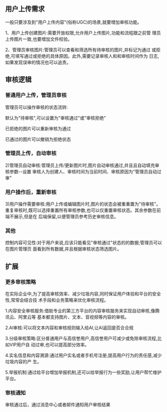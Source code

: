 ## 用户上传需求
一般只要涉及到"用户上传内容"(俗称UGC)的场景,就要增加审核功能。

1、用户上传创建图片:需要开放权限,允许用户上传图片,功能和流程跟之前管
理员上传图片一致,也要增加文件校验。

2、管理员审核图片:管理员可以查看和筛选所有待审核的图片,并标记为通过
或拒绝,可填写通过或拒绝的具体原因。此外,需要记录审核人和和审核时间作为
日志,如果发现误审的情况也可以追责。


## 审核逻辑
### 普通用户上传，管理员审核
管理员可以操作审核的状态流转:

默认为"待审核",可以设置为"审核通过"或"审核拒绝"

已拒绝的图片可以重新审核为通过

已通过的图片可以撤销为拒绝状态

### 管理员上传，自动审核
2)管理员自动审核:管理员上传/更新图片时,图片自动审核通过,并且且自动填充审核参数--设置
审核人为创建人、审核时间为当前时间、审核原因为"管理员自动过审"

### 用户操作后，重新审核
3)用户操作需要审核:用户上传或编辑图片时,图片的状态会被重重置为"待审核"。
重复审核时,既可以选择重置所有审核参数,也可以仅重置审核状态。其余参数在前端不展示,但是在
后端保留,以便管理员参考历史审核信息。

### 其他
控制内容可见性:对于用户来说,应该只能看见"审核通过"状态的的数据;管理员可以在图片管理页
面看到所有数据,并且根据审核状态筛选图片。

## 扩展

### 更多审核策略
在实际企业中,为了提高审核效率、减少垃圾内容,同时保证用户体验和平台的安全性,常常会结合技
术手段和业务策略来优化审核流程。

1.内容安全审核服务:借助专业的第三方平台的内容审核服务来实现自动审核,像腾讯云、阿里云等
基本都支持图片、文本、音视频等内容的审核。

2.Al审核:可以将文本内容和审核规则输入给AI,让Al返回是否合合规

3.分级审核策略:区分普通用户与高信誉用户,高信誉用户可减少或免除审核流程,比如VIP用户自
动过审,也可以提高部分效率。

4.实名信息和内容溯源:通过用户实名或者手机号注册,提高用户行为的责任感,减少垃圾内容的产
生。

5.举报机制:通过给平台增加举报机制,还可以给举报行为一些奖励,让用户帮忙维护平台。

### 审核通知

审核通过后，通过消息中心或者邮件通知用户审核结果